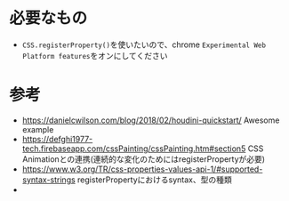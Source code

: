 # 必要なもの
- `CSS.registerProperty()`を使いたいので、chrome `Experimental Web Platform features`をオンにしてください

# 参考
- https://danielcwilson.com/blog/2018/02/houdini-quickstart/ Awesome example
- https://defghi1977-tech.firebaseapp.com/cssPainting/cssPainting.htm#section5 CSS Animationとの連携(連続的な変化のためにはregisterPropertyが必要)
- https://www.w3.org/TR/css-properties-values-api-1/#supported-syntax-strings registerPropertyにおけるsyntax、型の種類
- 